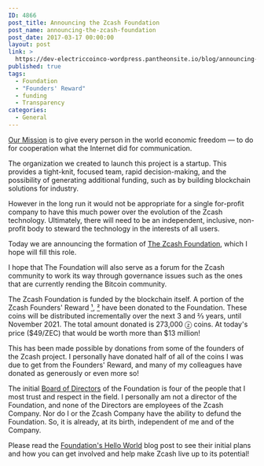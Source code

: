```yaml
---
ID: 4866
post_title: Announcing the Zcash Foundation
post_name: announcing-the-zcash-foundation
post_date: 2017-03-17 00:00:00
layout: post
link: >
  https://dev-electriccoinco-wordpress.pantheonsite.io/blog/announcing-the-zcash-foundation/
published: true
tags:
  - Foundation
  - "Founders' Reward"
  - funding
  - Transparency
categories:
  - General
---
```

<p><a class="reference external" href="/blog/helloworld/">Our Mission</a> is to give every person in the world economic freedom — to do for cooperation what the Internet did for communication.</p>
<p>The organization we created to launch this project is a startup. This provides a tight-knit, focused team, rapid decision-making, and the possibility of generating additional funding, such as by building blockchain solutions for industry.</p>
<p>However in the long run it would not be appropriate for a single for-profit company to have this much power over the evolution of the Zcash technology. Ultimately, there will need to be an independent, inclusive, non-profit body to steward the technology in the interests of all users.</p>
<p>Today we are announcing the formation of <a class="reference external" href="http://z.cash.foundation/">The Zcash Foundation</a>, which I hope will fill this role.</p>
<p>I hope that The Foundation will also serve as a forum for the Zcash community to work its way through governance issues such as the ones that are currently rending the Bitcoin community.</p>
<p>The Zcash Foundation is funded by the blockchain itself. A portion of the Zcash Founders' Reward <a class="reference external" href="/blog/funding/">¹</a>, <a class="reference external" href="/blog/continued-funding-and-transparency/">²</a> have been donated to the Foundation. These coins will be distributed incrementally over the next 3 and ⅔ years, until November 2021. The total amount donated is 273,000 ⓩ coins. At today's price ($49/ZEC) that would be worth more than $13 million!</p>
<p>This has been made possible by donations from some of the founders of the Zcash project. I personally have donated half of all of the coins I was due to get from the Founders' Reward, and many of my colleagues have donated as generously or even more so!</p>
<p>The initial <a class="reference external" href="http://z.cash.foundation/about/">Board of Directors</a> of the Foundation is four of the people that I most trust and respect in the field. I personally am not a director of the Foundation, and none of the Directors are employees of the Zcash Company. Nor do I or the Zcash Company have the ability to defund the Foundation. So, it is already, at its birth, independent of me and of the Company.</p>
<p>Please read the <a class="reference external" href="http://z.cash.foundation/blog/hello-world/">Foundation's Hello World</a> blog post to see their initial plans and how you can get involved and help make Zcash live up to its potential!</p>
